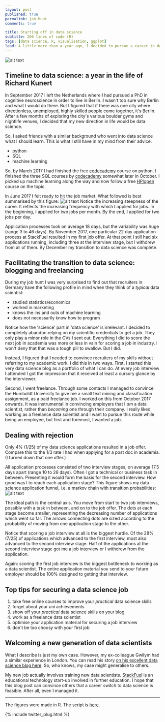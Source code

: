 ```yaml
---
layout: post
published: true
permalink: job_hunt
comments: true

title: Starting off in data science
subtitle: 200 lines of code (R)
tags: [data science, R, visualisation, ggplot]
lead: A little more than a year ago, I decided to pursue a career in data science. Today, I work as an educational data scientist for StackFuel, a small start-up in Berlin. How did I do it?
---
```


![alt text](https://github.com/rikunert/job_applications/raw/master/Job_appl_1.png "5 months of hunting down a data science job,")

<!--excerpt-->

## Timeline to data science: a year in the life of Richard Kunert
In September 2017 I left the Netherlands where I had pursued a PhD in cognitive neuroscience in order to live in Berlin.
I wasn't too sure why Berlin and what I would do there.
But I figured that if there was one city where directionless, unemployed, highly skilled people come together, it's Berlin.
After a few months of exploring the city's various boulder gyms and nightlife venues, I decided that my new direction in life would be data science.

So, I asked friends with a similar background who went into data science what I should learn. This is what I still have in my mind from their advice:
- python
- SQL
- machine learning

So, by March 2017 I had finished the free [codecademy](https://www.codecademy.com) course on python.
I finished the three SQL courses by [codecademy](https://www.codecademy.com) somewhat later in October.
I picked up machine learning along the way and now follow a free [HPIopen](https://open.hpi.de/) course on the topic.

In June 2017 I felt ready to hit the job market. What followed is best summarised by this figure:
![alt text](https://github.com/rikunert/job_applications/raw/master/Job_appl_1.png "5 months of hunting down a data science job")
Notice the increasing steepness of the curve. It reflects the increasing frequency with which I applied for jobs.
In the beginning, I applied for two jobs per month.
By the end, I applied for two jobs per day.

Application processes took on average 18 days, but the variability was huge (range 3 to 46 days).
By November 2017, one particular 22 day application process at StackFuel resulted in my first job offer.
At that point I still had six applications running, including three at the interview stage, but I withdrew from all of them.
By December my transition to data science was complete.

## Facilitating the transition to data science: blogging and freelancing
During my job hunt I was very surprised to find out that recruiters in Germany have the following profile in mind when they think of a *typical* data scientist:
- studied statistics/economics
- worked in marketing
- knows the ins and outs of machine learning
- does not necessarily know how to program

Notice how the 'science' part in 'data science' is irrelevant.
I decided to completely abandon relying on my scientific credentials to get a job.
They only play a minor role in the CVs I sent out.
Everything I did to score the next job in academia was more or less in vain for scoring a job in industry.
I won't deny that that was a tough pill to swallow. But I did.

Instead, I figured that I needed to convince recruiters of my skills without referring to my academic work.
I did this in two ways.
First, I started this very data science blog as a portfolio of what I can do.
At every job interview I attended I got the impression that it received at least a cursory glance by the interviewer.

Second, I went freelance.
Through some contacts I managed to convince the Humboldt University to give me a small text mining and classification assignment, as a paid freelance job.
I worked on this from October 2017 onwards.
It was instrumental in convincing employers that I *am* a data scientist, rather than *becoming* one through their company.
I really liked working as a freelance data scientist and I want to pursue this route while being an employee, but first and foremost, I wanted a job.

## Dealing with rejection
Only 4% (1/25) of my data science applications resulted in a job offer.
Compare this to the 1/3 rate I had when applying for a post doc in academia. (I turned down that one offer.)

All application processes consisted of two interview stages, on average 17.5 days apart (range 10 to 26 days).
Often I got a technical or business task in between.
Presenting it would form the basis for the second interview.
How good was I to reach each application stage?
This figure shows my data science application funnel, i.e. a markov chain with transition probabilities:
![alt text](https://github.com/rikunert/job_applications/raw/master/Job_appl_2.png "The data science application funnel")

The ideal path is the central axis. You move from start to two job interviews, possibly with a task in between, and on to the job offer.
The dots at each stage become smaller, representing the decreasing number of applications which went so far.
The arrows connecting dots are sized according to the probability of moving from one application stage to the other.

Notice that scoring a job interview at all is the biggest hurdle.
Of the 28% (7/25) of applications which advanced to the first interview, most also advanced to the second interview stage.
Half of the applications at the second interview stage got me a job interview or I withdrew from the application.

Again: scoring the first job interview is the biggest bottleneck to working as a data scientist.
The entire application material you send to your future employer should be 100% designed to getting that interview.

## Top tips for securing a data science job
1. take free online courses to improve your *practical* data science skills
2. forget about your uni achievements
3. show off your *practical* data science skills on your blog
4. work as a freelance data scientist
5. optimise your application material for securing a job interview
6. don't be too choosy with your first job

## Welcoming a new generation of data scientists
What I describe is just my own case. However, my ex-colleague Gwilym had a similar experience in London. You can read his story [on his excellent data science blog here](https://gwilymlockwood.com/2017/10/26/not-all-who-wander-are-lost-but-it-takes-work-to-wander-well/). So, who knows, my case might generalise to others.

My new job actually involves training new data scientists.
[StackFuel](https://stackfuel.com/) is an educational technology start-up involved in further education.
I hope that this blog post can convince others that a career switch to data science is feasible. After all, even I managed it.

***
The figures were made in R. The script is [here](https://github.com/rikunert/job_applications/blob/master/job_app_vis.R).


{% include twitter_plug.html %}
